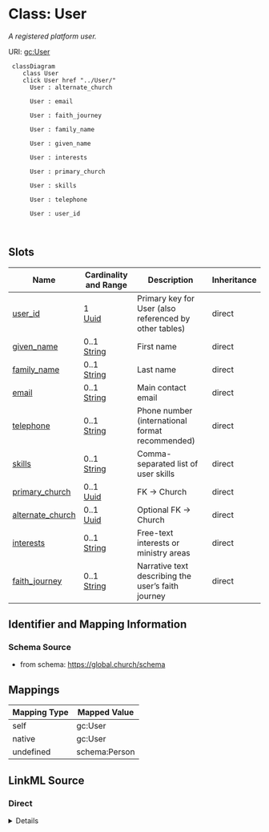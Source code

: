 

# Class: User 


_A registered platform user._





URI: [gc:User](https://global.church/schema/User)





```mermaid
 classDiagram
    class User
    click User href "../User/"
      User : alternate_church
        
      User : email
        
      User : faith_journey
        
      User : family_name
        
      User : given_name
        
      User : interests
        
      User : primary_church
        
      User : skills
        
      User : telephone
        
      User : user_id
        
      
```




<!-- no inheritance hierarchy -->


## Slots

| Name | Cardinality and Range | Description | Inheritance |
| ---  | --- | --- | --- |
| [user_id](user_id.md) | 1 <br/> [Uuid](Uuid.md) | Primary key for User (also referenced by other tables) | direct |
| [given_name](given_name.md) | 0..1 <br/> [String](String.md) | First name | direct |
| [family_name](family_name.md) | 0..1 <br/> [String](String.md) | Last name | direct |
| [email](email.md) | 0..1 <br/> [String](String.md) | Main contact email | direct |
| [telephone](telephone.md) | 0..1 <br/> [String](String.md) | Phone number (international format recommended) | direct |
| [skills](skills.md) | 0..1 <br/> [String](String.md) | Comma-separated list of user skills | direct |
| [primary_church](primary_church.md) | 0..1 <br/> [Uuid](Uuid.md) | FK → Church | direct |
| [alternate_church](alternate_church.md) | 0..1 <br/> [Uuid](Uuid.md) | Optional FK → Church | direct |
| [interests](interests.md) | 0..1 <br/> [String](String.md) | Free-text interests or ministry areas | direct |
| [faith_journey](faith_journey.md) | 0..1 <br/> [String](String.md) | Narrative text describing the user’s faith journey | direct |










## Identifier and Mapping Information






### Schema Source


* from schema: https://global.church/schema




## Mappings

| Mapping Type | Mapped Value |
| ---  | ---  |
| self | gc:User |
| native | gc:User |
| undefined | schema:Person |






## LinkML Source

<!-- TODO: investigate https://stackoverflow.com/questions/37606292/how-to-create-tabbed-code-blocks-in-mkdocs-or-sphinx -->

### Direct

<details>
```yaml
name: User
description: A registered platform user.
from_schema: https://global.church/schema
mappings:
- schema:Person
slots:
- user_id
- given_name
- family_name
- email
- telephone
- skills
- primary_church
- alternate_church
- interests
- faith_journey

```
</details>

### Induced

<details>
```yaml
name: User
description: A registered platform user.
from_schema: https://global.church/schema
mappings:
- schema:Person
attributes:
  user_id:
    name: user_id
    description: Primary key for User (also referenced by other tables).
    from_schema: https://global.church/schema
    exact_mappings:
    - schema:identifier
    rank: 1000
    identifier: true
    alias: user_id
    owner: User
    domain_of:
    - User
    range: uuid
  given_name:
    name: given_name
    description: First name.
    from_schema: https://global.church/schema
    exact_mappings:
    - schema:givenName
    rank: 1000
    alias: given_name
    owner: User
    domain_of:
    - User
    range: string
  family_name:
    name: family_name
    description: Last name.
    from_schema: https://global.church/schema
    exact_mappings:
    - schema:familyName
    rank: 1000
    alias: family_name
    owner: User
    domain_of:
    - User
    range: string
  email:
    name: email
    description: Main contact email.
    from_schema: https://global.church/schema
    exact_mappings:
    - schema:email
    rank: 1000
    alias: email
    owner: User
    domain_of:
    - User
    range: string
  telephone:
    name: telephone
    description: Phone number (international format recommended).
    from_schema: https://global.church/schema
    exact_mappings:
    - schema:telephone
    rank: 1000
    alias: telephone
    owner: User
    domain_of:
    - User
    range: string
  skills:
    name: skills
    description: Comma-separated list of user skills.
    from_schema: https://global.church/schema
    exact_mappings:
    - schema:skills
    rank: 1000
    alias: skills
    owner: User
    domain_of:
    - User
    range: string
  primary_church:
    name: primary_church
    description: FK → Church.church_id (the user’s primary church).
    from_schema: https://global.church/schema
    rank: 1000
    alias: primary_church
    owner: User
    domain_of:
    - User
    range: uuid
  alternate_church:
    name: alternate_church
    description: Optional FK → Church.church_id (secondary church).
    from_schema: https://global.church/schema
    rank: 1000
    alias: alternate_church
    owner: User
    domain_of:
    - User
    range: uuid
  interests:
    name: interests
    description: Free-text interests or ministry areas.
    from_schema: https://global.church/schema
    exact_mappings:
    - schema:interest
    rank: 1000
    alias: interests
    owner: User
    domain_of:
    - User
    range: string
  faith_journey:
    name: faith_journey
    description: Narrative text describing the user’s faith journey.
    from_schema: https://global.church/schema
    rank: 1000
    alias: faith_journey
    owner: User
    domain_of:
    - User
    range: string

```
</details>